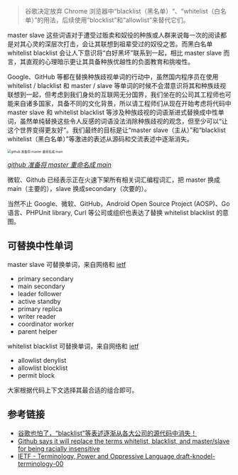 > 谷歌决定放弃 Chrome 浏览器中“blacklist（黑名单）“、“whitelist（白名单）”的用法，后续使用“blocklist”和“allowlist”来替代它们。
>

master slave 这些词语对于遭受过贩卖和奴役的种族或人群来说每一次的阅读都是对其心灵的深层次打击，会让其联想到祖辈受过的奴役之苦。而黑白名单 whitelist blacklist 会让人下意识将“白好黑坏”联系到一起，相比 master slave 而言，其直观的心理暗示更让其具备种族优越性的负面教育和挑唆性。

Google、GitHub 等都在替换种族歧视单词的行动中，虽然国内程序员在使用 whitelist / blacklist 和 master / slave 等单词的时候不会潜意识将其和种族歧视联想到一起，但考虑到我们身处的互联网无分国界，我们坐在的公司其工程师也可能来自诸多国家，具备不同的文化背景，所以请工程师们从现在开始考虑将代码中 master slave 和 whitelist blacklist 等涉及种族歧视的词语渐进式替换成中性单词，虽然单纯替换这些令人反感的词语没法消除种族歧视的观念，但至少可以“让这个世界变得更友好”。我们最终的目标是让“master slave（主从）”和“blacklist whitelist（黑白名单）”等激进的表述从源码和交流表述中逐渐消失。

<img src="https://ata2-img.oss-cn-zhangjiakou.aliyuncs.com/f5604d09d4e6ea6c64b4237dc3c12687.png" alt="github 准备将 master 重命名成 main" style="zoom:50%;" />

*[github 准备将 master 重命名成 main](https://twitter.com/natfriedman/status/1271253144442253312?ref_src=twsrc%5Etfw%7Ctwcamp%5Etweetembed%7Ctwterm%5E1271253144442253312%7Ctwgr%5E&ref_url=https%3A%2F%2Fwww.techspot.com%2Fnews%2F85631-github-replace-terms-whitelist-blacklist-masterslave-racially-insensitive.html)*

微软、Github 已经表示正在火速下架所有相关词汇编程词汇，把 master 换成main（主要的），slave 换成secondary（次要的）。

当然不止 Google、微软、GitHub，Android Open Source Project (AOSP)、Go 语言、PHPUnit library, Curl 等公司或组织也表达了替换 whitelist blacklist 的意图。

## 可替换中性单词

master slave 可替换单词，来自网络和 [ietf](https://tools.ietf.org/id/draft-knodel-terminology-00.html#suggested-alternatives)

- primary secondary
- main secondary
- leader follower
- active standby
- primary replica
- writer reader
- coordinator worker
- parent helper

whitelist blacklist  可替换单词，来自网络和 [ietf](https://tools.ietf.org/id/draft-knodel-terminology-00.html#suggested-alternatives)

- allowlist denylist
- allowlist blocklist
- permit block

大家根据代码上下文选择其最合适的组合即可。

## 参考链接

- [谷歌也怕了，“blacklist”等表述逐渐从各大公司的源代码中消失！](https://mp.weixin.qq.com/s/NyUw9UNxOYmh4z9f5N16Ew)
- [Github says it will replace the terms whitelist, blacklist, and master/slave for being racially insensitive](https://www.techspot.com/news/85631-github-replace-terms-whitelist-blacklist-masterslave-racially-insensitive.html)
- [IETF - Terminology, Power and Oppressive Language draft-knodel-terminology-00](https://tools.ietf.org/id/draft-knodel-terminology-00.html)
